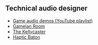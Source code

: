 ## Technical audio designer
- [Game audio demos (YouTube playlist)](https://www.youtube.com/playlist?list=PLIKWa1FaZD5y24pnfeUiXkJ6GzWY5KAUE)
- [Gamelan Room](https://www.good-vibrations.org.uk/gamelan-room/)
- [The Kellycaster](https://www.drakemusic.org/technology/instruments-projects/the-kellycaster/)
- [Haptic Baton](https://www.humaninstruments.co.uk/haptic-baton)
